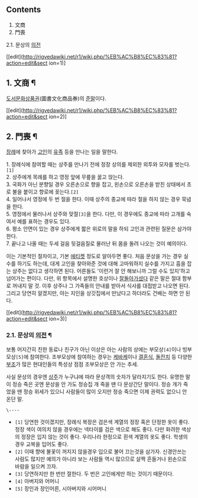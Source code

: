 ## Contents

    

1. 文商 
2. 門喪 
    

2.1. 문상의 [의전](%EC%9D%98%EC%A0%84.md)

[[edit](http://rigvedawiki.net/r1/wiki.php/%EB%AC%B8%EC%83%81?action=edit&sect
ion=1)]

## 1. 文商 ¶

[도서문화상품권](%EB%8F%84%EC%84%9C%EB%AC%B8%ED%99%94%EC%83%81%ED%92%88%EA%B6%8C.md)(圖書文化商品券)의 [준말](%EC%A4%80%EB%A7%90.md)이다.

  

[[edit](http://rigvedawiki.net/r1/wiki.php/%EB%AC%B8%EC%83%81?action=edit&sect
ion=2)]

## 2. 門喪 ¶

  

[장례](%EC%9E%A5%EB%A1%80.md)에 찾아가 [고인](%EA%B3%A0%EC%9D%B8.md)의
[유족](%EC%9C%A0%EC%A1%B1.md) 등을 만나는 일을 말한다.

  

1\. 장례식에 참여할 때는 상주를 만나기 전에 정장 상의를 제외한 외투와 모자를 벗는다.`[1]`  
2\. 상주에게 목례를 하고 영정 앞에 무릎을 꿇고 앉는다.  
3\. 국화가 아닌 분향일 경우 오른손으로 향을 잡고, 왼손으로 오른손을 받친 상태에서 초로 불을 붙이고 향로에 꽂는다.`[2]`  
4\. 일어나서 영정에 두 번 절을 한다. 이때 상주의 종교에 따라 절을 하지 않는 경우 묵념을 한다.  
5\. 영정에서 물러나서 상주와 맞절`[3]`을 한다. 다만, 이 경우에도 종교에 따라 고개를 숙여서 예를 표하는 경우도 있다.  
6\. 평소 안면이 있는 경우 상주에게 짧은 위로의 말을 하되 고인과 관련된 질문은 삼가야 한다.  
7\. 끝나고 나올 때는 두세 걸음 뒷걸음질로 물러난 뒤 몸을 돌려 나오는 것이 예의이다.

  

이는 기본적인 절차이고, 기본 [에티켓](%EC%97%90%ED%8B%B0%EC%BC%93.md) 정도로 알아두면 좋다. 처음 문상을
가는 경우 실수를 하기도 하는데, 대게 고인을 찾아와준 것에 대해 고마워하지 실수를 가지고 흠을 잡는 상주는 없다고 생각하면 된다. 어른들도
'이런거 잘 안 해보니까 그럴 수도 있지'하고 넘어가는 편이다. 다만, 위 항목에서 설명한 호상이나 [잘돌아가셨다](%EA%B3%A0%EC%9D%B8%EB%93%9C%EB%A6%BD.md) 같은 말은 절대 함부로 꺼내지 말 것. 이후
상주나 그 가족들의 안내를 받아서 식사를 대접받고 나오면 된다. 그리고 당연히 알겠지만, 아는 지인을 상갓집에서 만났다고 하더라도 건배는
하면 안 된다.

  

[[edit](http://rigvedawiki.net/r1/wiki.php/%EB%AC%B8%EC%83%81?action=edit&sect
ion=3)]

### 2.1. 문상의 [의전](%EC%9D%98%EC%A0%84.md) ¶

  

보통 어지간히 친한 동료나 친구가 아닌 이상은 아는 사람의 상에는 부모상`[4]`이나 빙부모상`[5]`에 참여한다. 조부모상에 참여하는
경우는 [케바케](%EC%BC%80%EB%B0%94%EC%BC%80.md)이나
[결혼식](%EA%B2%B0%ED%98%BC%EC%8B%9D.md),
[돌잔치](%EB%8F%8C%EC%9E%94%EC%B9%98.md) 등 다양한 [부조](%EB%B6%80%EC%A1%B0.md)가
많은 현대인들의 특성상 점점 조부모상은 안 가는 추세.

  

사실 문상의 경우엔 [상주](%EC%83%81%EC%A3%BC.md)가 누구냐에 따라 문상객의 숫자가 달라지기도 한다. 유명한 말이
정승 죽은 곳엔 문상을 안 가도 정승집 개 죽을 땐 다 문상간단 말이다. 정승 개가 죽었을 땐 정승 위세가 있으니 사람들이 많이 오지만 정승
죽으면 이제 권력도 없으니 안 온단 말.

`\----`

  * `[1]` 당연한 것이겠지만, 장례식 복장은 검은색 계열의 정장 혹은 단정한 옷이 좋다. 정장 색이 여의치 않을 경우에는 넥타이를 검은 색으로 해도 좋다. 다만 화려한 색상의 정장은 입지 않는 것이 좋다. 우리나라 한정으로 흰색 계열의 옷도 좋다. 학생의 경우 교복을 입어도 좋다.
  * `[2]` 이때 향에 불꽃이 꺼지지 않을경우 입으로 불어 끄는것을 삼가자. 신경안쓰는 사람도 많지만 예의가 아니라 보는 사람들 역시 많으므로 살짝 흔들거나 왼손으로 바람을 일으켜 끄자.
  * `[3]` 당연하지만 한 번만 절한다. 두 번은 고인에게만 하는 것이기 때문이다.
  * `[4]` 아버지와 어머니
  * `[5]` 장인과 장인어른, 시아버지와 시어머니

